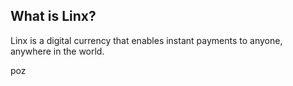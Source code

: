 



What is Linx?
----------------

Linx is a digital currency that enables instant payments to
anyone, anywhere in the world.

poz
